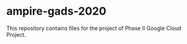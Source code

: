 # ampire-gads-2020
This repository contains files for the project of Phase II Google Cloud Project.
